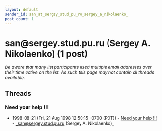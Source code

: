 ```yaml
---
layout: default
sender_id: san_at_sergey_stud_pu_ru_sergey_a_nikolaenko_
post_count: 1
---
```


# san<span>@</span>sergey.stud.pu.ru (Sergey A. Nikolaenko) (1 post)

_Be aware that many list participants used multiple email addresses over their time active on the list. As such this page may not contain all threads available._

## Threads

### Need your help !!!
+ 1998-08-21 (Fri, 21 Aug 1998 12:50:15 -0700 (PDT)) - [Need your help !!!](/archive/1998/08/e97cb60f69492ac7c2010c59357007ff225177017e5884a4dbd45e377c5f735a) - _san@sergey.stud.pu.ru (Sergey A. Nikolaenko)_

